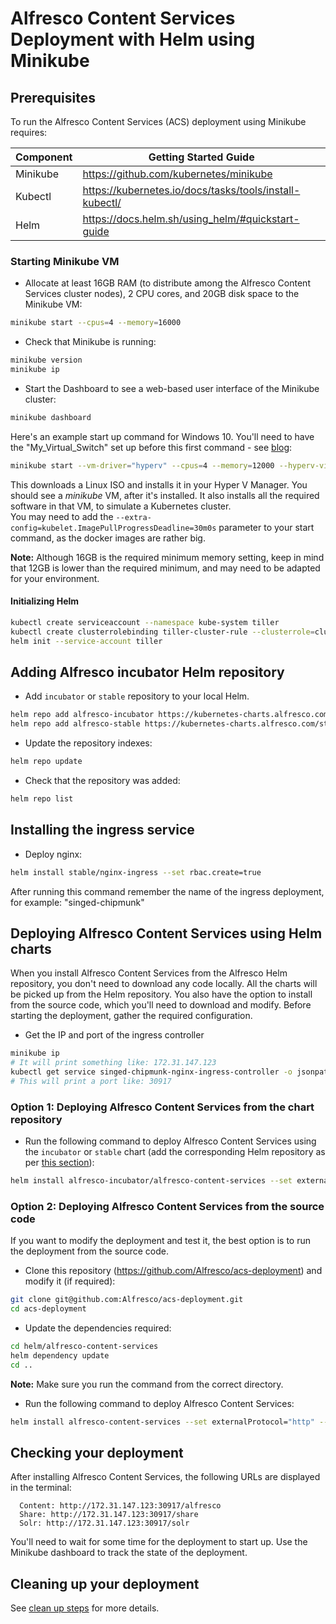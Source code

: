 # Alfresco Content Services Deployment with Helm using Minikube

## Prerequisites

To run the Alfresco Content Services (ACS) deployment using Minikube requires:

| Component   | Getting Started Guide |
| ------------| --------------------- |
| Minikube    | https://github.com/kubernetes/minikube |
| Kubectl     | https://kubernetes.io/docs/tasks/tools/install-kubectl/ |
| Helm        | https://docs.helm.sh/using_helm/#quickstart-guide |

### Starting Minikube VM

* Allocate at least 16GB RAM (to distribute among the Alfresco Content Services cluster nodes), 2 CPU cores, and 20GB disk space to the Minikube VM:
```bash
minikube start --cpus=4 --memory=16000
```
* Check that Minikube is running:
```bash
minikube version
minikube ip
```
* Start the Dashboard to see a web-based user interface of the Minikube cluster:
```bash
minikube dashboard
```

Here's an example start up command for Windows 10. You'll need to have the "My_Virtual_Switch" set up before this first command - see [blog](https://blogs.msdn.microsoft.com/wasimbloch/2017/01/23/setting-up-kubernetes-on-windows10-laptop-with-minikube/):
```bash
minikube start --vm-driver="hyperv" --cpus=4 --memory=12000 --hyperv-virtual-switch="My_Virtual_Switch" --v=7 --alsologtostderr
```
This downloads a Linux ISO and installs it in your Hyper V Manager. You should see a _minikube_ VM, after it's installed. It also installs all the required software in that VM, to simulate a Kubernetes cluster.  
You may need to add the ```--extra-config=kubelet.ImagePullProgressDeadline=30m0s``` parameter to your start command, as the docker images are rather big.

**Note:** Although 16GB is the required minimum memory setting, keep in mind that 12GB is lower than the required minimum, and may need to be adapted for your environment.

#### Initializing Helm

```bash
kubectl create serviceaccount --namespace kube-system tiller
kubectl create clusterrolebinding tiller-cluster-rule --clusterrole=cluster-admin --serviceaccount=kube-system:tiller
helm init --service-account tiller
```

## Adding Alfresco incubator Helm repository

* Add `incubator` or `stable` repository to your local Helm.
```bash
helm repo add alfresco-incubator https://kubernetes-charts.alfresco.com/incubator
helm repo add alfresco-stable https://kubernetes-charts.alfresco.com/stable
```

* Update the repository indexes:
```bash
helm repo update
```

* Check that the repository was added:
```bash
helm repo list
```

## Installing the ingress service

* Deploy nginx:
```bash
helm install stable/nginx-ingress --set rbac.create=true
```

After running this command remember the name of the ingress deployment, for example: "singed-chipmunk"


## Deploying Alfresco Content Services using Helm charts

When you install Alfresco Content Services from the Alfresco Helm repository, you don't need to download any code locally. All the charts will be picked up from the Helm repository.  You also have the option to install from the source code, which you'll need to download and modify.  Before starting the deployment, gather the required configuration.

* Get the IP and port of the ingress controller
```bash
minikube ip
# It will print something like: 172.31.147.123
kubectl get service singed-chipmunk-nginx-ingress-controller -o jsonpath={.spec.ports[0].nodePort}
# This will print a port like: 30917
```

### Option 1: Deploying Alfresco Content Services from the chart repository

* Run the following command to deploy Alfresco Content Services using the `incubator` or `stable` chart (add the corresponding Helm repository as per [this section](#adding-alfresco-incubator-helm-repository)):
```bash
helm install alfresco-incubator/alfresco-content-services --set externalProtocol="http" --set externalHost="172.31.147.123" --set externalPort="30917"
```

### Option 2: Deploying Alfresco Content Services from the source code

If you want to modify the deployment and test it, the best option is to run the deployment from the source code.

* Clone this repository (https://github.com/Alfresco/acs-deployment) and modify it (if required):
```bash
git clone git@github.com:Alfresco/acs-deployment.git
cd acs-deployment
```
* Update the dependencies required:

```bash
cd helm/alfresco-content-services
helm dependency update
cd ..
```
**Note:** Make sure you run the command from the correct directory.

* Run the following command to deploy Alfresco Content Services:
```bash
helm install alfresco-content-services --set externalProtocol="http" --set externalHost="172.31.147.123" --set externalPort="30917"
```

## Checking your deployment

After installing Alfresco Content Services, the following URLs are displayed in the terminal:
```
  Content: http://172.31.147.123:30917/alfresco
  Share: http://172.31.147.123:30917/share
  Solr: http://172.31.147.123:30917/solr
```
You'll need to wait for some time for the deployment to start up. Use the Minikube dashboard to track the state of the deployment.

## Cleaning up your deployment

See [clean up steps](helm-deployment-aws_kops.md#cleaning-up-your-deployment) for more details.
